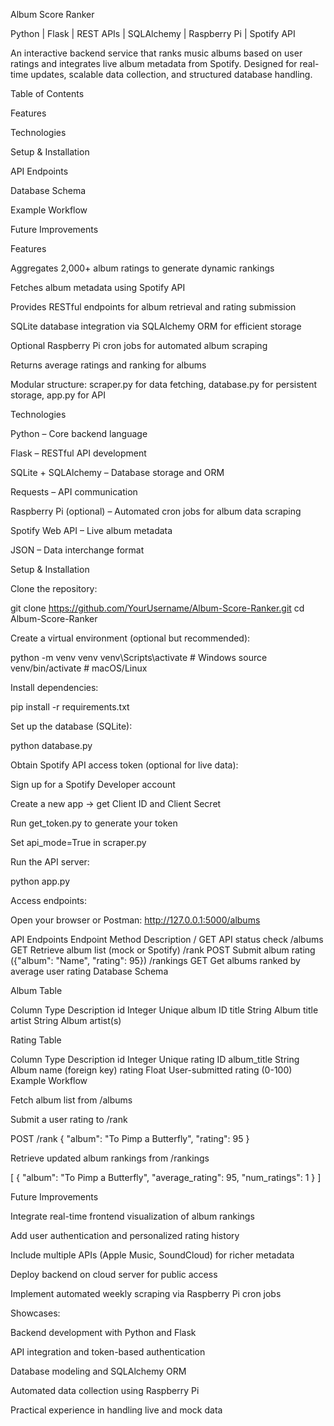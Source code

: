 Album Score Ranker

Python | Flask | REST APIs | SQLAlchemy | Raspberry Pi | Spotify API

An interactive backend service that ranks music albums based on user ratings and integrates live album metadata from Spotify. Designed for real-time updates, scalable data collection, and structured database handling.

Table of Contents

Features

Technologies

Setup & Installation

API Endpoints

Database Schema

Example Workflow

Future Improvements

Features

Aggregates 2,000+ album ratings to generate dynamic rankings

Fetches album metadata using Spotify API

Provides RESTful endpoints for album retrieval and rating submission

SQLite database integration via SQLAlchemy ORM for efficient storage

Optional Raspberry Pi cron jobs for automated album scraping

Returns average ratings and ranking for albums

Modular structure: scraper.py for data fetching, database.py for persistent storage, app.py for API

Technologies

Python – Core backend language

Flask – RESTful API development

SQLite + SQLAlchemy – Database storage and ORM

Requests – API communication

Raspberry Pi (optional) – Automated cron jobs for album data scraping

Spotify Web API – Live album metadata

JSON – Data interchange format

Setup & Installation

Clone the repository:

git clone https://github.com/YourUsername/Album-Score-Ranker.git
cd Album-Score-Ranker


Create a virtual environment (optional but recommended):

python -m venv venv
venv\Scripts\activate  # Windows
source venv/bin/activate  # macOS/Linux


Install dependencies:

pip install -r requirements.txt


Set up the database (SQLite):

python database.py


Obtain Spotify API access token (optional for live data):

Sign up for a Spotify Developer account

Create a new app → get Client ID and Client Secret

Run get_token.py to generate your token

Set api_mode=True in scraper.py

Run the API server:

python app.py


Access endpoints:

Open your browser or Postman: http://127.0.0.1:5000/albums

API Endpoints
Endpoint	Method	Description
/	GET	API status check
/albums	GET	Retrieve album list (mock or Spotify)
/rank	POST	Submit album rating ({"album": "Name", "rating": 95})
/rankings	GET	Get albums ranked by average user rating
Database Schema

Album Table

Column	Type	Description
id	Integer	Unique album ID
title	String	Album title
artist	String	Album artist(s)

Rating Table

Column	Type	Description
id	Integer	Unique rating ID
album_title	String	Album name (foreign key)
rating	Float	User-submitted rating (0-100)
Example Workflow

Fetch album list from /albums

Submit a user rating to /rank

POST /rank
{
    "album": "To Pimp a Butterfly",
    "rating": 95
}


Retrieve updated album rankings from /rankings

[
    {
        "album": "To Pimp a Butterfly",
        "average_rating": 95,
        "num_ratings": 1
    }
]

Future Improvements

Integrate real-time frontend visualization of album rankings

Add user authentication and personalized rating history

Include multiple APIs (Apple Music, SoundCloud) for richer metadata

Deploy backend on cloud server for public access

Implement automated weekly scraping via Raspberry Pi cron jobs

Showcases:

Backend development with Python and Flask

API integration and token-based authentication

Database modeling and SQLAlchemy ORM

Automated data collection using Raspberry Pi

Practical experience in handling live and mock data
